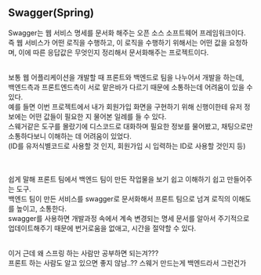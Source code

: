 ## Swagger(Spring) 

Swagger는 웹 서비스 명세를 문서화 해주는 오픈 소스 소프트웨어 프레임워크이다. </br>
즉 웹 서비스가 어떤 로직을 수행하고, 이 로직을 수행하기 위해서는 어떤 값을 요청하며, 이에 따른 응답값은 무엇인지 정리해서 문서화해주는 프로젝트이다.


</br>
보통 웹 어플리케이션을 개발할 때 프론트와 백엔드로 팀을 나누어서 개발을 하는데, </br>
백엔드측과 프론트엔드측이 서로 맡은바가 다르기 때문에 소통하는데 어려움이 있을 수 있다. </br>
예를 들면 이번 프로젝트에서 내가 회원가입 화면을 구현하기 위해 신행이한테 유저 정보에는 어떤 값들이 필요한 지 물어본 일례를 들 수 있다.</br>
스웨거같은 도구를 몰랐기에 디스코드로 대화하며 필요한 정보를 물어봤고, 채팅으로만 소통하다보니 이해하는 데 어려움이 있었다. </br>
(ID를 유저식별코드로 사용할 것 인지, 회원가입 시 입력하는 ID로 사용할 것인지 등)


</br></br>
쉽게 말해 프론트 팀에서 백엔드 팀이 만든 작업물을 보기 쉽고 이해하기 쉽고 만들어주는 도구.  </br>
백엔드 팀이 만든 서비스를 swagger로 문서화해서 프론트 팀으로 넘겨 로직의 이해도를 높이고, 소통한다. </br>
swagger를 사용하면 개발과정 속에서 계속 변경되는 명세 문서를 알아서 주기적으로 업데이트해주기 때문에 번거로움을 없애고, 시간을 절약할 수 있다.

</br>
이거 근데 왜 스프링 하는 사람만 공부하면 되는겨???</br> 
프론트 하는 사람도 알고 있으면 좋지 않남..?? 스웨거 만드는게 백엔드라서 그런건가
